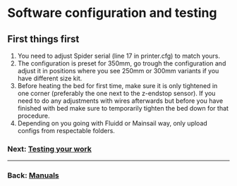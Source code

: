 # Software configuration and testing

## First things first
1. You need to adjust Spider serial (line 17 in printer.cfg) to match yours. 
2. The configuration is preset for 350mm, go trough the configuration and adjust it in positions where you see 250mm or 300mm variants if you have different size kit.
3. Before heating the bed for first time, make sure it is only tightened in one corner (preferably the one next to the z-endstop sensor). If you need to do any adjustments with wires afterwards but before you have finished with bed make sure to temporarily tighten the bed down for that procedure.
4. Depending on you going with Fluidd or Mainsail way, only upload configs from respectable folders.

### Next: [Testing your work](../Testing/Readme.md)

---
### Back: [Manuals](../Readme.md)
